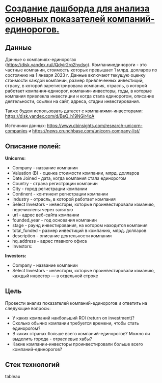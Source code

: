 # [Создание дашборда для анализа основных показателей компаний-единорогов.](https://public.tableau.com/app/profile/gar5891/viz/_16788685519940/Dashboard1)
## Данные
Данные о компаниях-единорогах (https://disk.yandex.ru/i/Qdyir2rq2hydsg). Компанииединороги - это частные компании, стоимость которых превышает 1 млрд. долларов по состоянию на 1 января 2023 г. Данные включают текущую оценку стоимости каждой компании, размер привлеченных инвестиций, страну, в которой зарегистрирована компания, отрасль, в которой работает компания-единорог, компании-инвесторы, годы, в которые компания привлекла инвестиции и когда стала единорогом, описание деятельности, ссылки на сайт, адреса, стадии инвестирования.

Также будем использовать датасет с компаниями-инвесторами: https://disk.yandex.com/d/BeQ_h19NGir4oA

Источники данных: https://www.cbinsights.com/research-unicorn-companies и https://news.crunchbase.com/unicorn-company-list/

## Описание полей:

**Unicorns:**
- Company - название компании
- Valuation (B) - оценка стоимости компании, млрд. долларов
- Date Joined - дата, когда компания стала единорогом
- Country - страна регистрации компании
- City - город регистрации компании
- Continent - континент регистрации компании
- Industry - отрасль, в которой работает компания
- Select Investors - инвесторы, которые проинвестировали команию, перечислены через запятую
- url - адрес веб-сайта компании
- founded_year - год основания компании
- stage - раунд инвестирования, на котором находится компания
- total_funded - размер инвестиций в компанию, млрд. долларов
- description - описание деятельности компании
- hq_address - адрес главного офиса
- Investors:

**Investors:**
- Company - название компании
- Select Investors - инвесторы, которые проинвестировали команию, каждый инвестор — в отдельной строкe


## Цель
Провести анализ показателей компаний-единорогов и ответить на следующие вопросы:

- У каких компаний наибольший ROI (return on investment)?
- Сколько обычно компании требуется времени, чтобы стать единорогом?
- В каких странах больше всего компаний-единорогов? Можно ли выделить города - отраслевые хабы?
- Какие компании-инвесторы проинвестировали больше всего компаний-единорогов?

## Стек технологий

tableau

